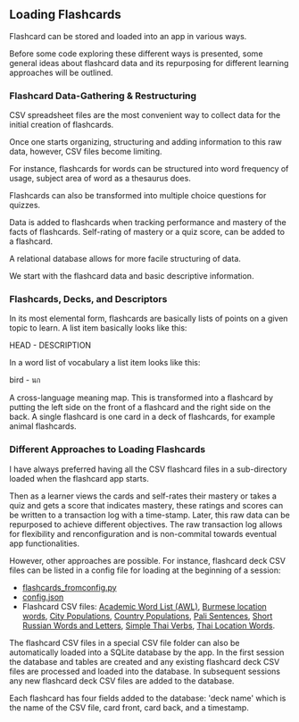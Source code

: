 ## Loading Flashcards 

Flashcard can be stored and loaded into an app in various ways. 

Before some code exploring these different ways is presented, 
some general ideas about flashcard data and its repurposing for different 
learning approaches will be outlined. 

### Flashcard Data-Gathering & Restructuring

CSV spreadsheet files are the most convenient way to collect data for the initial creation of flashcards.
  
Once one starts organizing, structuring and adding information to this raw data, however, CSV files become limiting.  

For instance, flashcards for words can be structured into word frequency of usage, subject area of word as a thesaurus does.

Flashcards can also be transformed into multiple choice questions for quizzes.

Data is added to flashcards when tracking performance and mastery of the facts of flashcards.
Self-rating of mastery or a quiz score, can be added to a flashcard. 
  
A relational database allows for more facile structuring of data.  
  
We start with the flashcard data and basic descriptive information.   

### Flashcards, Decks, and Descriptors

In its most elemental form, flashcards are basically lists of points on a given topic to learn.
A list item basically looks like this:

HEAD - DESCRIPTION

In a word list of vocabulary a list item looks like this:  

bird - นก 

A cross-language meaning map. This is transformed into a flashcard
by putting the left side on the front of a flashcard and the right side on the back. 
A single flashcard is one card in a deck of flashcards, for example animal flashcards.
  
### Different Approaches to Loading Flashcards

I have always preferred having all the CSV flashcard files in a sub-directory 
loaded when the flashcard app starts.

Then as a learner views the cards and self-rates their mastery or takes a quiz 
and gets a score that indicates mastery, these ratings and scores can be written 
to a transaction log with a time-stamp. Later, this raw data can be repurposed
to achieve different objectives. The raw transaction log allows for flexibility 
and renconfiguration and is non-commital towards eventual app functionalities. 

However, other approaches are possible. For instance, flashcard deck CSV files 
can be listed in a config file for loading at the beginning of a session:

- [flashcards_fromconfig.py](https://github.com/jonfernq/Python-Flashcards/blob/main/LoadingFlashcards/flashcards_fromconfig.py)
- [config.json](https://github.com/jonfernq/Python-Flashcards/blob/main/LoadingFlashcards/config.json) 
- Flashcard CSV files: [Academic Word List (AWL)](https://github.com/jonfernq/Python-Flashcards/blob/main/LoadingFlashcards/awl_flashcard_1.csv), 
[Burmese location words](https://github.com/jonfernq/Python-Flashcards/blob/main/LoadingFlashcards/burmese_location_words.csv), 
[City Populations](https://github.com/jonfernq/Python-Flashcards/blob/main/LoadingFlashcards/city_populations.csv), 
[Country Populations](https://github.com/jonfernq/Python-Flashcards/blob/main/LoadingFlashcards/country_populations.csv), 
[Pali Sentences](https://github.com/jonfernq/Python-Flashcards/blob/main/LoadingFlashcards/pali_sentences.csv), 
[Short Russian Words and Letters](https://github.com/jonfernq/Python-Flashcards/blob/main/LoadingFlashcards/short_russian_words.csv), 
[Simple Thai Verbs](https://github.com/jonfernq/Python-Flashcards/blob/main/LoadingFlashcards/simple_thai_verbs.csv), 
[Thai Location Words](https://github.com/jonfernq/Python-Flashcards/blob/main/LoadingFlashcards/thai_location_words.csv). 

The flashcard CSV files in a special CSV file folder can also be automatically loaded
into a SQLite database by the app. In the first session the database and tables are created and any existing 
flashcard deck CSV files are processed and loaded into the database. In subsequent sessions
any new flashcard deck CSV files are added to the database. 

Each flashcard has four fields added to the database: 'deck name' which is the name of the CSV file,
card front, card back, and a timestamp.

